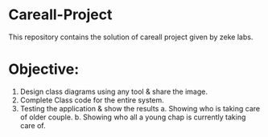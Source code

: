 # Careall-Project
This repository contains the solution of careall project given by zeke labs.

# Objective:
1. Design class diagrams using any tool & share the image.
2. Complete Class code for the entire system.
3. Testing the application & show the results
      a. Showing who is taking care of older couple.
      b. Showing who all a young chap is currently taking care of.
